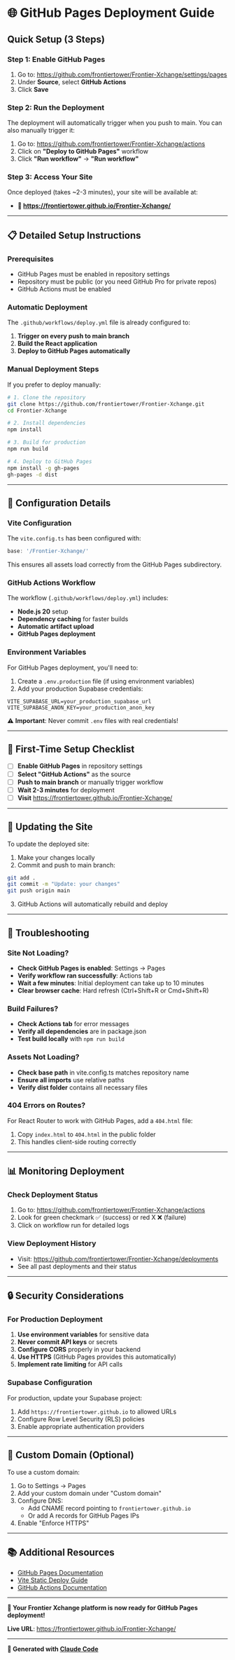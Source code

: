 # 🌐 GitHub Pages Deployment Guide

## Quick Setup (3 Steps)

### Step 1: Enable GitHub Pages
1. Go to: https://github.com/frontiertower/Frontier-Xchange/settings/pages
2. Under **Source**, select **GitHub Actions**
3. Click **Save**

### Step 2: Run the Deployment
The deployment will automatically trigger when you push to main. You can also manually trigger it:
1. Go to: https://github.com/frontiertower/Frontier-Xchange/actions
2. Click on **"Deploy to GitHub Pages"** workflow
3. Click **"Run workflow"** → **"Run workflow"**

### Step 3: Access Your Site
Once deployed (takes ~2-3 minutes), your site will be available at:
- **🔗 https://frontiertower.github.io/Frontier-Xchange/**

---

## 📋 Detailed Setup Instructions

### Prerequisites
- GitHub Pages must be enabled in repository settings
- Repository must be public (or you need GitHub Pro for private repos)
- GitHub Actions must be enabled

### Automatic Deployment
The `.github/workflows/deploy.yml` file is already configured to:
1. **Trigger on every push to main branch**
2. **Build the React application**
3. **Deploy to GitHub Pages automatically**

### Manual Deployment Steps
If you prefer to deploy manually:

```bash
# 1. Clone the repository
git clone https://github.com/frontiertower/Frontier-Xchange.git
cd Frontier-Xchange

# 2. Install dependencies
npm install

# 3. Build for production
npm run build

# 4. Deploy to GitHub Pages
npm install -g gh-pages
gh-pages -d dist
```

---

## 🔧 Configuration Details

### Vite Configuration
The `vite.config.ts` has been configured with:
```javascript
base: '/Frontier-Xchange/'
```
This ensures all assets load correctly from the GitHub Pages subdirectory.

### GitHub Actions Workflow
The workflow (`.github/workflows/deploy.yml`) includes:
- **Node.js 20** setup
- **Dependency caching** for faster builds
- **Automatic artifact upload**
- **GitHub Pages deployment**

### Environment Variables
For GitHub Pages deployment, you'll need to:
1. Create a `.env.production` file (if using environment variables)
2. Add your production Supabase credentials:
```env
VITE_SUPABASE_URL=your_production_supabase_url
VITE_SUPABASE_ANON_KEY=your_production_anon_key
```

⚠️ **Important**: Never commit `.env` files with real credentials!

---

## 🚀 First-Time Setup Checklist

- [ ] **Enable GitHub Pages** in repository settings
- [ ] **Select "GitHub Actions"** as the source
- [ ] **Push to main branch** or manually trigger workflow
- [ ] **Wait 2-3 minutes** for deployment
- [ ] **Visit** https://frontiertower.github.io/Frontier-Xchange/

---

## 🔄 Updating the Site

To update the deployed site:
1. Make your changes locally
2. Commit and push to main branch:
```bash
git add .
git commit -m "Update: your changes"
git push origin main
```
3. GitHub Actions will automatically rebuild and deploy

---

## 🐛 Troubleshooting

### Site Not Loading?
- **Check GitHub Pages is enabled**: Settings → Pages
- **Verify workflow ran successfully**: Actions tab
- **Wait a few minutes**: Initial deployment can take up to 10 minutes
- **Clear browser cache**: Hard refresh (Ctrl+Shift+R or Cmd+Shift+R)

### Build Failures?
- **Check Actions tab** for error messages
- **Verify all dependencies** are in package.json
- **Test build locally** with `npm run build`

### Assets Not Loading?
- **Check base path** in vite.config.ts matches repository name
- **Ensure all imports** use relative paths
- **Verify dist folder** contains all necessary files

### 404 Errors on Routes?
For React Router to work with GitHub Pages, add a `404.html` file:
1. Copy `index.html` to `404.html` in the public folder
2. This handles client-side routing correctly

---

## 📊 Monitoring Deployment

### Check Deployment Status
1. Go to: https://github.com/frontiertower/Frontier-Xchange/actions
2. Look for green checkmark ✅ (success) or red X ❌ (failure)
3. Click on workflow run for detailed logs

### View Deployment History
- Visit: https://github.com/frontiertower/Frontier-Xchange/deployments
- See all past deployments and their status

---

## 🔒 Security Considerations

### For Production Deployment
1. **Use environment variables** for sensitive data
2. **Never commit API keys** or secrets
3. **Configure CORS** properly in your backend
4. **Use HTTPS** (GitHub Pages provides this automatically)
5. **Implement rate limiting** for API calls

### Supabase Configuration
For production, update your Supabase project:
1. Add `https://frontiertower.github.io` to allowed URLs
2. Configure Row Level Security (RLS) policies
3. Enable appropriate authentication providers

---

## 🎯 Custom Domain (Optional)

To use a custom domain:
1. Go to Settings → Pages
2. Add your custom domain under "Custom domain"
3. Configure DNS:
   - Add CNAME record pointing to `frontiertower.github.io`
   - Or add A records for GitHub Pages IPs
4. Enable "Enforce HTTPS"

---

## 📚 Additional Resources

- [GitHub Pages Documentation](https://docs.github.com/en/pages)
- [Vite Static Deploy Guide](https://vitejs.dev/guide/static-deploy.html#github-pages)
- [GitHub Actions Documentation](https://docs.github.com/en/actions)

---

**🎉 Your Frontier Xchange platform is now ready for GitHub Pages deployment!**

**Live URL**: https://frontiertower.github.io/Frontier-Xchange/

---

**🤖 Generated with [Claude Code](https://claude.ai/code)**